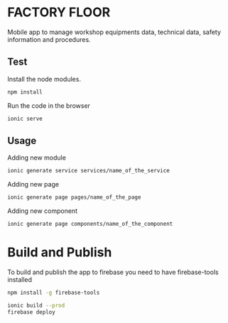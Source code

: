 # FACTORY FLOOR
Mobile app to manage workshop equipments data, technical data, safety information and procedures.

## Test
Install the node modules.

```bash
npm install
```

Run the code in the browser

```bash
ionic serve
```

## Usage
Adding new module

```bash
ionic generate service services/name_of_the_service
```

Adding new page

```bash
ionic generate page pages/name_of_the_page
```

Adding new component

```bash
ionic generate page components/name_of_the_component
```

# Build and Publish
To build and publish the app to firebase you need to have firebase-tools installed

```bash
npm install -g firebase-tools
```

```bash
ionic build --prod
firebase deploy
```